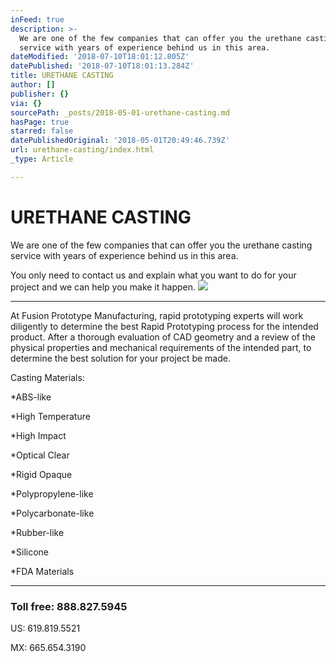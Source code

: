 ```yaml
---
inFeed: true
description: >-
  We are one of the few companies that can offer you the urethane casting
  service with years of experience behind us in this area.
dateModified: '2018-07-10T18:01:12.805Z'
datePublished: '2018-07-10T18:01:13.284Z'
title: URETHANE CASTING
author: []
publisher: {}
via: {}
sourcePath: _posts/2018-05-01-urethane-casting.md
hasPage: true
starred: false
datePublishedOriginal: '2018-05-01T20:49:46.739Z'
url: urethane-casting/index.html
_type: Article

---
```

# **URETHANE CASTING**

We are one of the few companies that can offer you the urethane casting service with years of experience behind us in this area.

You only need to contact us and explain what you want to do for your project and we can help you make it happen.
![](https://the-grid-user-content.s3-us-west-2.amazonaws.com/f5665efb-a95a-49a2-8907-faef71fc7bc5.jpg)

---

At Fusion Prototype Manufacturing, rapid prototyping experts will work diligently to determine the best Rapid Prototyping process for the intended product. After a thorough evaluation of CAD geometry and a review of the physical properties and mechanical requirements of the intended part, to determine the best solution for your project be made.

Casting Materials:

\*ABS-like

\*High Temperature

\*High Impact

\*Optical Clear

\*Rigid Opaque

\*Polypropylene-like

\*Polycarbonate-like

\*Rubber-like

\*Silicone

\*FDA Materials

---

### Toll free: 888.827.5945

US: 619.819.5521

MX: 665.654.3190